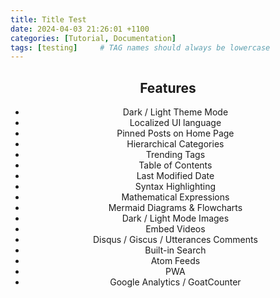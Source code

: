 ```yaml
---
title: Title Test
date: 2024-04-03 21:26:01 +1100
categories: [Tutorial, Documentation]
tags: [testing]     # TAG names should always be lowercase
---
```


<div align="center">

## Features

- Dark / Light Theme Mode  
- Localized UI language  
- Pinned Posts on Home Page  
- Hierarchical Categories  
- Trending Tags  
- Table of Contents  
- Last Modified Date  
- Syntax Highlighting  
- Mathematical Expressions  
- Mermaid Diagrams & Flowcharts  
- Dark / Light Mode Images  
- Embed Videos  
- Disqus / Giscus / Utterances Comments  
- Built-in Search  
- Atom Feeds  
- PWA  
- Google Analytics / GoatCounter

</div>